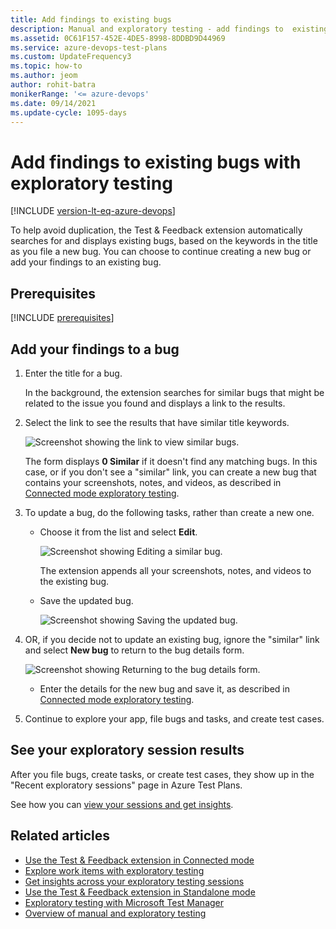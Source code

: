 ```yaml
---
title: Add findings to existing bugs
description: Manual and exploratory testing - add findings to  existing bugs when using the Test &amp; Feedback extension
ms.assetid: 0C61F157-452E-4DE5-8998-8DDBD9D44969
ms.service: azure-devops-test-plans
ms.custom: UpdateFrequency3
ms.topic: how-to
ms.author: jeom
author: rohit-batra
monikerRange: '<= azure-devops'
ms.date: 09/14/2021
ms.update-cycle: 1095-days
---
```


# Add findings to existing bugs with exploratory testing

[!INCLUDE [version-lt-eq-azure-devops](../includes/version-lt-eq-azure-devops.md)] 
 
To help avoid duplication, the Test &amp; Feedback extension automatically 
searches for and displays existing bugs, based on the keywords in the title as you file a new bug. You can choose to continue creating a new bug or add your findings to an existing bug.

## Prerequisites

[!INCLUDE [prerequisites](includes/prerequisites.md)] 

## Add your findings to a bug

1. Enter the title for a bug. 
   
   In the background, the extension searches for similar bugs that might be related to the issue you found and displays a link to the results.

2. Select the link to see the results that have similar title keywords.

   ![Screenshot showing the link to view similar bugs.](media/add-to-bugs-exploratory-testing/add-to-existing-bugs-01.png)
 
   The form displays **0 Similar** if it doesn't find any matching bugs. In this case, or if you don't see a "similar" link, you can create a new bug that contains your screenshots, notes, and videos, as described in [Connected mode exploratory testing](connected-mode-exploratory-testing.md).
 
3. To update a bug, do the following tasks, rather than create a new one.

   - Choose it from the list and select **Edit**.
 
     ![Screenshot showing Editing a similar bug.](media/add-to-bugs-exploratory-testing/add-to-existing-bugs-02.png)

     The extension appends all your screenshots, notes, and videos to 
     the existing bug. 

   - Save the updated bug.

     ![Screenshot showing Saving the updated bug.](media/add-to-bugs-exploratory-testing/add-to-existing-bugs-03.png)

4. OR, if you decide not to update an existing bug, ignore the "similar" link and select  **New bug** to return to the bug details form.

     ![Screenshot showing Returning to the bug details form.](media/add-to-bugs-exploratory-testing/add-to-existing-bugs-04.png)

   - Enter the details for the new bug and save it, as described in [Connected mode exploratory testing](connected-mode-exploratory-testing.md).
   
5. Continue to explore your app, file bugs and tasks, and create test cases. 

## See your exploratory session results 

After you file bugs, create tasks, or create test cases, they show up in the "Recent exploratory sessions" page in Azure Test Plans.

See how you can [view your sessions and get insights](insights-exploratory-testing.md).

## Related articles

* [Use the Test &amp; Feedback extension in Connected mode](connected-mode-exploratory-testing.md)
* [Explore work items with exploratory testing](explore-workitems-exploratory-testing.md)
* [Get insights across your exploratory testing sessions](insights-exploratory-testing.md)
* [Use the Test &amp; Feedback extension in Standalone mode](standalone-mode-exploratory-testing.md)
* [Exploratory testing with Microsoft Test Manager](/previous-versions/azure/devops/test/mtm/exploratory-testing-using-microsoft-test-manager)
* [Overview of manual and exploratory testing](index.yml)
 